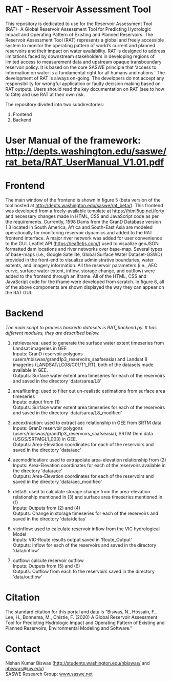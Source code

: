 # RAT - Reservoir Assessment Tool
This repository is dedicated to use for the Reservoir Assessment Tool (RAT)- A Global Reservoir Assessment Tool for Predicting Hydrologic Impact and Operating Pattern of Existing and Planned Reservoirs. The Reservoir Assessment Tool (RAT) represents a global and freely accessible system to monitor the operating pattern of world’s current and planned reservoirs and their impact on water availability. RAT is designed to address limitations faced by downstream stakeholders in developing regions of limited access to measurement data and upstream opaque transboundary reservoir policy. It is based on the core SASWE principle that ‘access to information on water is a fundamental right for all humans and nations.’ The development of RAT is always on-going. The developers do not accept any responsibility for wrongful application or faulty decision making based on RAT outputs. Users should read the key documentation on RAT (see to how to Cite) and use RAT at their own risk.

The repository divided into two subdirectories:
1) Frontend
2) Backend
# User Manual of the framework: http://depts.washington.edu/saswe/rat_beta/RAT_UserManual_V1.01.pdf
# Frontend
The main window of the frontend is shown in figure 5 (beta version of the tool hosted at http://depts.washington.edu/saswe/rat_beta/). This frontend was developed from a freely-available template at https://html5up.net/forty and necessary changes made in HTML, CSS and JavaScript code as per the requirements. Currently, 1598 Dams from the GranD Database version 1.3 located in South America, Africa and South-East Asia are modeled operationally for monitoring reservoir dynamics and added to the RAT frontend interface. A major river network was added for user convenience to the GUI. Leaflet API (https://leafletjs.com/) used to visualize geoJSON formatted dam locations and river networks over base-map. Several types of base-maps (i.e., Google Satellite, Global Surface Water Dataset-GSWD) provided in the front-end to visualize administrative boundaries, water extents, and imagery information.  All the reservoir parameters (i.e., AEC curve, surface water extent, inflow, storage change, and outflow) were added to the frontend through an iframe. All of the HTML, CSS and JavaScript code for the iframe were developed from scratch. In figure 6, all of the above components are shown displayed the way they can appear on the RAT GUI.

# Backend
*The main script to process backedn datasets is RAT_backend.py. It has different modules, they are described below.*

1) retrievearea: used to generate the surface water extent timeseries from Landsat imageries in GEE  
Inputs: GranD reservoir polygons (users/nbiswas/grand1p3_reservoirs_saafseasia) and Landsat 8 imageries (LANDSAT/LC08/C01/T1_RT), both of the datasets made available in GEE.  
Outputs: Surface water extent area timeseries for each of the reservoirs and saved in the directory 'data/sarea/L8'  

2) areafiltering: used to filter out un-realistic estimations from surface area timeseries  
Inputs: output from (1)  
Outputs: Surface water extent area timeseries for each of the reservoirs and saved in the directory 'data/sarea/L8_modified'  

3) aecextraction: used to extract aec relationship in GEE from SRTM data  
Inputs: GranD reservoir polygons (users/nbiswas/grand1p3_reservoirs_saafseasia), SRTM Dem data (USGS/SRTMGL1_003) in GEE.  
Outputs: Area-Elevation coordinates for each of the reservoirs and saved in the directory 'data/aec'  

4) aecmodification: used to extrapolate area-elevation relationship from (2)  
Inputs: Area-Elevation coordinates for each of the reservoirs available in the directory 'data/aec'  
Outputs: Area-Elevation coordinates for each of the reservoirs and saved in the directory 'data/aec_modified'  

5) deltaS: used to calculate storage change from the area-elevation relationship mentioned in (3) and surface area timeseries mentioned in (1)  
Inputs: Outputs from (2) and (4)  
Outputs: Change in storage timeseries for each of the reservoirs and saved in the directory 'data/deltas'  

6) vicinflow: used to calculate reservoir inflow from the VIC hydrological Model  
Inputs: VIC-Route results output saved in 'Route_Output'  
Outputs: Inflow for each of the reservoirs and saved in the directory 'data/inflow'  

7) outflow: calcute reservoir outflow  
Inputs: Outputs from (5) and (6)  
Outputs: Outflow from each fo the reservoirs saved in the directory 'data/outflow'  

# Citation
The standard citation for this portal and data is “Biswas, N., Hossain, F., Lee, H., Bonnema, M., Chistie, F. (2020) A Global Reservoir Assessment Tool for Predicting Hydrologic Impact and Operating Pattern of Existing and Planned Reservoirs, Environmental Modeling and Software."
# Contact
Nishan Kumar Biswas (http://students.washington.edu/nbiswas/ and nbiswas@uw.edu)  
SASWE Research Group: www.saswe.net
